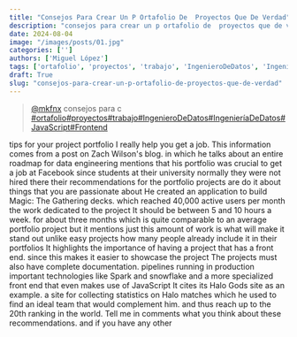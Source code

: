 ```yaml
---
title: "Consejos Para Crear Un P Ortafolio De  Proyectos Que De Verdad"
description: "consejos para crear un p ortafolio de  proyectos que de verdad"
date: 2024-08-04
image: "/images/posts/01.jpg"
categories: ['']
authors: ['Miguel López']
tags: ['ortafolio', 'proyectos', 'trabajo', 'IngenieroDeDatos', 'IngenieríaDeDatos', 'JavaScript', 'Frontend']
draft: True
slug: "consejos-para-crear-un-p-ortafolio-de-proyectos-que-de-verdad"
---
```


<blockquote class="tiktok-embed" cite="{https://www.tiktok.com/@mkfnx/video/7360796788380486918}" data-video-id="7360796788380486918" style="max-width: 605px;min-width: 325px;" > <section> <a target="_blank" title="@mkfnx" href="https://www.tiktok.com/@mkfnx?refer=embed">@mkfnx</a> consejos para c </section> <a title="ortafolio" target="_blank" href="https://www.tiktok.com/tag/ortafolio?refer=embed">#ortafolio</a><a title="proyectos" target="_blank" href="https://www.tiktok.com/tag/proyectos?refer=embed">#proyectos</a><a title="trabajo" target="_blank" href="https://www.tiktok.com/tag/trabajo?refer=embed">#trabajo</a><a title="IngenieroDeDatos" target="_blank" href="https://www.tiktok.com/tag/IngenieroDeDatos?refer=embed">#IngenieroDeDatos</a><a title="IngenieríaDeDatos" target="_blank" href="https://www.tiktok.com/tag/IngenieríaDeDatos?refer=embed">#IngenieríaDeDatos</a><a title="JavaScript" target="_blank" href="https://www.tiktok.com/tag/JavaScript?refer=embed">#JavaScript</a><a title="Frontend" target="_blank" href="https://www.tiktok.com/tag/Frontend?refer=embed">#Frontend</a> </blockquote> <script async src="https://www.tiktok.com/embed.js"></script>

tips for your project portfolio I really help you get a job. This information comes from a post on Zach Wilson's blog. in which he talks about an entire roadmap for data engineering mentions that his portfolio was crucial to get a job at Facebook since students at their university normally they were not hired there their recommendations for the portfolio projects are do it about things that you are passionate about He created an application to build Magic: The Gathering decks. which reached 40,000 active users per month the work dedicated to the project It should be between 5 and 10 hours a week. for about three months which is quite comparable to an average portfolio project but it mentions just this amount of work is what will make it stand out unlike easy projects how many people already include it in their portfolios It highlights the importance of having a project that has a front end. since this makes it easier to showcase the project The projects must also have complete documentation. pipelines running in production important technologies like Spark and snowflake and a more specialized front end that even makes use of JavaScript It cites its Halo Gods site as an example. a site for collecting statistics on Halo matches which he used to find an ideal team that would complement him. and thus reach up to the 20th ranking in the world. Tell me in comments what you think about these recommendations. and if you have any other 